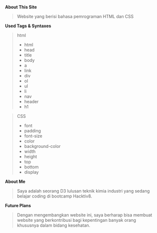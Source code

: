 **About This Site**

> Website yang berisi bahasa pemrograman HTML dan CSS

**Used Tags & Syntaxes**

> html
>
> * html
> * head
> * title
> * body
> * a
> * link
> * div
> * ol
> * ul
> * li
> * nav
> * header
> * h1

> CSS
>
> * font
> * padding
> * font-size
> * color
> * background-color
> * width
> * height
> * top
> * bottom
> * display

**About Me**

> Saya adalah seorang D3 lulusan teknik kimia industri yang sedang belajar coding di bootcamp Hacktiv8.

**Future Plans**

> Dengan mengembangkan website ini, saya berharap bisa membuat website yang berkontribusi bagi kepentingan banyak orang khususnya dalam bidang kesehatan.
